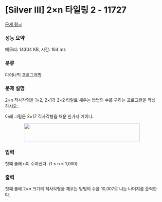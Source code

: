 # [Silver III] 2×n 타일링 2 - 11727 

[문제 링크](https://www.acmicpc.net/problem/11727) 

### 성능 요약

메모리: 14304 KB, 시간: 164 ms

### 분류

다이나믹 프로그래밍

### 문제 설명

<p style="user-select: auto;">2×n 직사각형을 1×2, 2×1과 2×2 타일로 채우는 방법의 수를 구하는 프로그램을 작성하시오.</p>

<p style="user-select: auto;">아래 그림은 2×17 직사각형을 채운 한가지 예이다.</p>

<p style="text-align: center; user-select: auto;"><img alt="" src="https://www.acmicpc.net/upload/images/t2n2122.gif" style="height: 59px; width: 380px; user-select: auto;"></p>

### 입력 

 <p style="user-select: auto;">첫째 줄에 n이 주어진다. (1 ≤ n ≤ 1,000)</p>

### 출력 

 <p style="user-select: auto;">첫째 줄에 2×n 크기의 직사각형을 채우는 방법의 수를 10,007로 나눈 나머지를 출력한다.</p>

